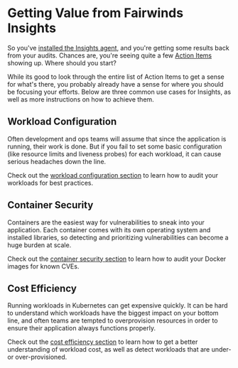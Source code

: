 # Getting Value from Fairwinds Insights

So you've [installed the Insights agent](/run/agent/installation),
and you're getting some results
back from your audits. Chances are, you're seeing quite a few
[Action Items](/run/agent/action-items) showing up. Where should you start?

While its good to look through the entire list of Action Items to get a sense for what's there,
you probably already have a sense for where you should be focusing your efforts. Below are
three common use cases for Insights, as well as more instructions on how to achieve them.

## Workload Configuration
Often development and ops teams will assume that since the application is running,
their work is done. But if you fail to set some basic configuration
(like resource limits and liveness probes) for each workload,
it can cause serious headaches down the line.

Check out the [workload configuration section](/first-steps/workload-configuration) to learn how to audit your
workloads for best practices.

## Container Security
Containers are the easiest way for vulnerabilities to sneak into your application. Each container
comes with its own operating system and installed libraries, so detecting and prioritizing vulnerabilities
can become a huge burden at scale.

Check out the [container security section](/first-steps/container-security) to learn how to audit your Docker
images for known CVEs.

## Cost Efficiency
Running workloads in Kubernetes can get expensive quickly. It can be hard to understand which
workloads have the biggest impact on your bottom line, and often teams are tempted to overprovision
resources in order to ensure their application always functions properly.

Check out the [cost efficiency section](/first-steps/cost-efficiency) to learn how to get a better understanding
of workload cost, as well as detect workloads that are under- or over-provisioned.
